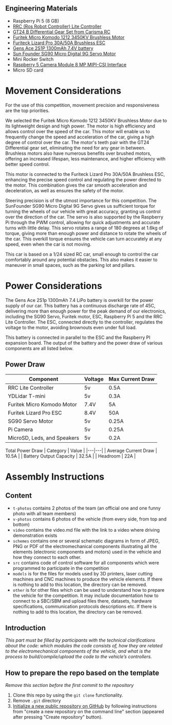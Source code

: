 ## Engineering Materials
* Raspberry Pi 5 (8 GB)
* [RRC (Ros Robot Controller) Lite Controller](https://www.hiwonder.com/products/rrc-lite?srsltid=AfmBOorP3iSszjlniFgA0gsbfA9aUH3UK0MWuyPeuTUcW6RMQjcizhmE)
* [GT24 B Differential Gear Set from Carisma RC](https://carisma-shop.com/collections/gt24-spares/products/gt24-b-differential-gear-set)
* [Furitek Micro Komodo 1212 3450KV Brushless Motor](https://furitek.com/products/furitek-micro-komodo-1212-3456kv-brushless-motor-with-15t-steel-pinion-for-fury-wagon-fx118)
* [Furiteck Lizard Pro 30A/50A Brushless ESC](https://furitek.com/products/combo-of-furitek-lizard-pro-30a-50a-brushed-brushless-esc-for-axial-scx24-with-bluetooth)
* [Gens Ace 2S1P 1300mAh 7.4V battery](https://www.adrenalinehobby.com/products/gens-ace-g-tech-1300mah-2s-7-4v-25c-lipo-deans-plug?_pos=1&_sid=dde29d30b&_ss=r)
* [Sun Founder SG90 Micro Digital 9G Servo Motor](https://www.sunfounder.com/products/sg90-micro-digital-servo?srsltid=AfmBOop4G8SB4zvimDdmDlNUaAaMoN5-eXqEeMZD69HXEi-1QH7Qkzmw)
* Mini Rocker Switch
* [Raspberry 5 Camera Module 8 MP MIPI-CSI Interface](https://www.amazon.ca/TUOPUONE-Compatible-Raspberry-MIPI-CSI-Interface/dp/B0CPTPJLXL?th=1)
* Micro SD card

# Movement Considerations
For the use of this competition, movement precision and responsiveness are the top priorities.

We selected the Furitek Micro Komodo 1212 3450KV Brushless Motor due to its lightweight design and high power. The motor is high efficiency and allows control over the speed of the car. This motor will enable us to frequently change the speed and acceleration of the car, giving a high degree of control over the car. The motor's teeth pair with the GT24 Differential gear set, eliminating the need for any gear in between. Brushless motors also have numerous benefits over brushed motors, offering an increased lifespan, less maintenance, and higher efficiency with better speed control.

This motor is connected to the Furiteck Lizard Pro 30A/50A Brushless ESC, enhancing the precise speed control and regulating the power directed to the motor. This combination gives the car smooth acceleration and deceleration, as well as ensures the safety of the motor.

Steering precision is of the utmost importance for this competition. The SunFounder SG90 Micro Digital 9G Servo gives us sufficient torque for turning the wheels of our vehicle with great accuracy, granting us control over the direction of the car. The servo is also supported by the Raspberry Pi through the PWM control, allowing for quick adjustments and accurate turns with little delay. This servo rotates a range of 180 degrees at 1.6kg of torque, giving more than enough power and distance to rotate the wheels of the car. This overkill torque ensures the vehicle can turn accurately at any speed, even when the car is not moving.

This car is based on a 1/24 sized RC car, small enough to control the car comfortably around any potential obstacles. This also makes it easier to maneuver in small spaces, such as the parking lot and pillars.

# Power Considerations
The Gens Ace 2S1p 1300mAh 7.4 LiPo battery is overkill for the power supply of our car. This battery has a continuous discharge rate of 45C, delivering more than enough power for the peak demand of our electronics, including the SG90 Servo, Furitek motor, ESC, Raspberry Pi 5 and the RRC Lite Controller. The ESC, connected directly to the controller, regulates the voltage to the motor, avoiding brownouts even under full load.

This battery is connected in parallel to the ESC and the Raspberry PI expansion board. The output of the battery and the power draw of various components are all listed below.

## Power Draw
| Component | Voltage | Max Current Draw |
| --- | --- | --- |
| RRC Lite Controller | 5v | 0.5A |
| YDLidar T-mini|5v|0.3A|
| Furitek Micro Komodo Motor | 7.4V | 5A |
| Furitek Lizard Pro ESC | 8.4V | 50A |
| SG90 Servo Motor | 5v | 0.25A |
| Pi Camera | 5v | 0.25A |
| MicroSD, Leds, and Speakers | 5v | 0.2A |

 Total Power Draw
| Category | Value |
|---|---|
| Average Current Draw | 10.5A |
| Battery Output Capacity | 32.5A |
| Headroom | 22A |

# Assembly Instructions



## Content

* `t-photos` contains 2 photos of the team (an official one and one funny photo with all team members)
* `v-photos` contains 6 photos of the vehicle (from every side, from top and bottom)
* `video` contains the video.md file with the link to a video where driving demonstration exists
* `schemes` contains one or several schematic diagrams in form of JPEG, PNG or PDF of the electromechanical components illustrating all the elements (electronic components and motors) used in the vehicle and how they connect to each other.
* `src` contains code of control software for all components which were programmed to participate in the competition
* `models` is for the files for models used by 3D printers, laser cutting machines and CNC machines to produce the vehicle elements. If there is nothing to add to this location, the directory can be removed.
* `other` is for other files which can be used to understand how to prepare the vehicle for the competition. It may include documentation how to connect to a SBC/SBM and upload files there, datasets, hardware specifications, communication protocols descriptions etc. If there is nothing to add to this location, the directory can be removed.

## Introduction

_This part must be filled by participants with the technical clarifications about the code: which modules the code consists of, how they are related to the electromechanical components of the vehicle, and what is the process to build/compile/upload the code to the vehicle’s controllers._

## How to prepare the repo based on the template

_Remove this section before the first commit to the repository_

1. Clone this repo by using the `git clone` functionality.
2. Remove `.git` directory
3. [Initialize a new public repository on GitHub](https://github.com/new) by following instructions from "create a new repository on the command line" section (appeared after pressing "Create repository" button).
